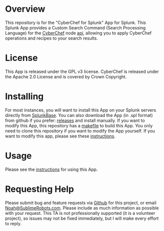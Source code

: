 # Overview
This repository is for the "CyberChef for Splunk" App for Splunk.  This Splunk App provides a Custom Search Command (Search Processing Language) for the [CyberChef](https://gchq.github.io/CyberChef/) node [api](https://github.com/gchq/CyberChef/wiki/Node-API), allowing you to apply CyberChef operations and recipes to your search results.

# License
This App is released under the GPL v3 license. CyberChef is released under the Apache 2.0 License and is covered by Crown Copyright.

# Installing
For most instances, you will want to install this App on your Splunk servers directly from [SplunkBase](https://splunkbase.splunk.com/).  You can also download the App (in .spl format) from github if you prefer: [releases](https://github.com/NDietrich/CyberChef-for-Splunk/releases) and install manually.  If you want to modify this App, this repository has a [makefile](https://github.com/NDietrich/CyberChef-for-Splunk/blob/main/src/Makefile) to build this App.  You only need to clone this repository if you want to modify the App yourself. If you want to modify this app, please see these [instructions](https://github.com/NDietrich/CyberChef-for-Splunk/blob/main/src/README.md).

# Usage
Please see the [instructions](https://github.com/NDietrich/CyberChef-for-Splunk/blob/main/src/cyberchef/README.md) for using this App.

# Requesting Help
Please submit bug and feature requests via [Github](https://github.com/NDietrich/Splunk-Snort3-TA/issues) for this project, or email Noah@SublimeRobots.com.  Please include as much information as possible with your request.  This TA is not professionally supported (it is a volunteer project), so issues may not be fixed immediately, but I will make every effort to reply.
